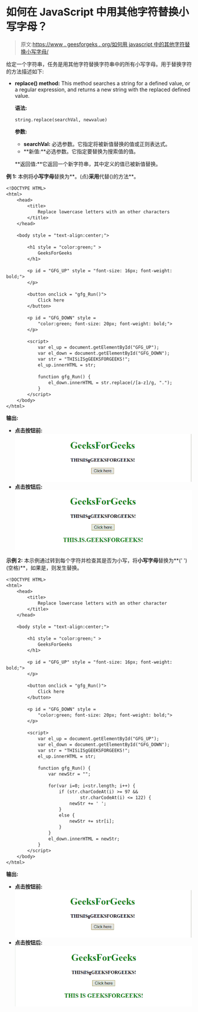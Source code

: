 # 如何在 JavaScript 中用其他字符替换小写字母？

> 原文:[https://www . geesforgeks . org/如何用 javascript 中的其他字符替换小写字母/](https://www.geeksforgeeks.org/how-to-replace-lowercase-letters-with-an-other-character-in-javascript/)

给定一个字符串，任务是用其他字符替换字符串中的所有小写字母。用于替换字符的方法描述如下:

*   **replace() method:** This method searches a string for a defined value, or a regular expression, and returns a new string with the replaced defined value.

    **语法:**

    ```
    string.replace(searchVal, newvalue)
    ```

    **参数:**

    *   **searchVal:** 必选参数。它指定将被新值替换的值或正则表达式。
    *   **新值:**必选参数。它指定要替换为搜索值的值。

    **返回值:**它返回一个新字符串，其中定义的值已被新值替换。

**例 1:** 本例将**小写字母**替换为**。(点)**采用**代替()的方法**。

```
<!DOCTYPE HTML> 
<html> 
    <head> 
        <title> 
            Replace lowercase letters with an other characters
        </title>
    </head> 

    <body style = "text-align:center;"> 

        <h1 style = "color:green;" > 
            GeeksForGeeks 
        </h1> 

        <p id = "GFG_UP" style = "font-size: 16px; font-weight: bold;">
        </p>

        <button onclick = "gfg_Run()"> 
            Click here
        </button>

        <p id = "GFG_DOWN" style = 
            "color:green; font-size: 20px; font-weight: bold;">
        </p>

        <script>
            var el_up = document.getElementById("GFG_UP");
            var el_down = document.getElementById("GFG_DOWN");
            var str = "THISiISgGEEKSFORGEEKS!";
            el_up.innerHTML = str;

            function gfg_Run() {
                el_down.innerHTML = str.replace(/[a-z]/g, ".");
            }         
        </script> 
    </body> 
</html>                    
```

**输出:**

*   **点击按钮前:**
    ![](img/527f864aa3a4038319b936ee279ca686.png)
*   **点击按钮后:**
    ![](img/776d8e3de13534e6ef29ef7cee0ea4d5.png)

**示例 2:** 本示例通过转到每个字符并检查其是否为小写，将**小写字母**替换为**(' ')(空格)**，如果是，则发生替换。

```
<!DOCTYPE HTML> 
<html> 
    <head> 
        <title> 
            Replace lowercase letters with an other character
        </title>
    </head> 

    <body style = "text-align:center;"> 

        <h1 style = "color:green;" > 
            GeeksForGeeks 
        </h1> 

        <p id = "GFG_UP" style = "font-size: 16px; font-weight: bold;">
        </p>

        <button onclick = "gfg_Run()"> 
            Click here
        </button>

        <p id = "GFG_DOWN" style = 
            "color:green; font-size: 20px; font-weight: bold;">
        </p>

        <script>
            var el_up = document.getElementById("GFG_UP");
            var el_down = document.getElementById("GFG_DOWN");
            var str = "THISiISgGEEKSFORGEEKS!";
            el_up.innerHTML = str;

            function gfg_Run() {
                var newStr = "";

                for(var i=0; i<str.length; i++) { 
                    if (str.charCodeAt(i) >= 97 && 
                            str.charCodeAt(i) <= 122) {
                        newStr += ' ';
                    }
                    else {
                        newStr += str[i];
                    }
                }
                el_down.innerHTML = newStr;
            }         
        </script> 
    </body> 
</html>                    
```

**输出:**

*   **点击按钮前:**
    ![](img/527f864aa3a4038319b936ee279ca686.png)
*   **点击按钮后:**
    ![](img/c97c5f939f8020e7990793ac7a13f026.png)